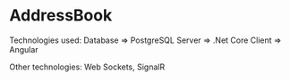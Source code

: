 # AddressBook
 
Technologies used:
Database  => PostgreSQL 
Server    => .Net Core 
Client    => Angular
 
Other technologies:
Web Sockets,  SignalR
